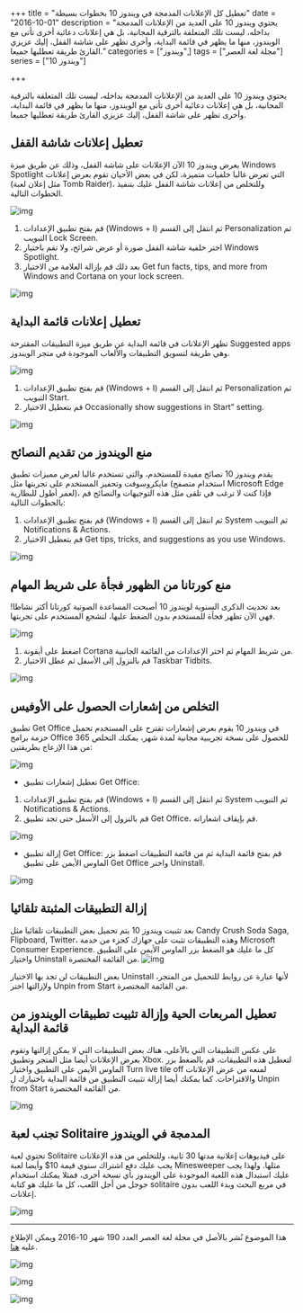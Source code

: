 +++
title = "تعطيل كل الإعلانات المدمجة في ويندوز 10 بخطوات بسيطة"
date = "2016-10-01"
description = "يحتوي ويندوز 10 على العديد من الإعلانات المدمجة بداخله، ليست تلك المتعلقة بالترقية المجانية، بل هي إعلانات دعائية أخرى تأتى مع الويندوز، منها ما يظهر في قائمة البداية، وأخرى تظهر على شاشة القفل، إليك عزيزي القارئ طريقة تعطليها جميعا."
categories = ["ويندوز",]
tags = ["مجلة لغة العصر"]
series = ["ويندوز 10"]

+++

يحتوي ويندوز 10 على العديد من الإعلانات المدمجة بداخله، ليست تلك المتعلقة بالترقية المجانية، بل هي إعلانات دعائية أخرى تأتى مع الويندوز، منها ما يظهر في قائمة البداية، وأخرى تظهر على شاشة القفل، إليك عزيزي القارئ طريقة تعطليها جميعا.

## تعطيل إعلانات شاشة القفل

يعرض ويندوز 10 الآن الإعلانات على شاشة القفل، وذلك عن طريق ميزة Windows Spotlight التي تعرض غالبا خلفيات متميزة، لكن في بعض الأحيان تقوم بعرض إعلانات (مثل إعلان لعبة Tomb Raider)، وللتخلص من إعلانات شاشة القفل عليك بتنفيذ الخطوات التالية.

![img](images/L1.jpg)

1. قم بفتح تطبيق الإعدادات (Windows + I) ثم انتقل إلى القسم Personalization ثم التبويب Lock Screen.
2. اختر خلفية شاشة القفل صورة أو عرض شرائح، ولا تقم باختيار Windows Spotlight.
3. بعد ذلك قم بإزالة العلامة من الاختيار Get fun facts, tips, and more from Windows and Cortana on your lock screen.

![img](images/L2.png)

## تعطيل إعلانات قائمة البداية

تظهر الإعلانات في قائمة البداية عن طريق ميزة التطبيقات المقترحة Suggested apps وهي طريقة لتسويق التطبيقات والألعاب الموجودة في متجر الويندوز.

![img](images/S1.png)

1. قم بفتح تطبيق الإعدادات (Windows + I) ثم انتقل إلى القسم Personalization ثم التبويب Start.
2. قم بتعطيل الاختيار Occasionally show suggestions in Start” setting.

![img](images/S2.png)

## منع الويندوز من تقديم النصائح

يقدم ويندوز 10 نصائح مفيدة للمستخدم، والتي تستخدم غالبا لعرض مميزات تطبيق مايكروسوفت وتحفيز المستخدم على تجربتها مثل (استخدام متصفح Microsoft Edge لعمر أطول للبطارية)، فإذا كنت لا ترغب في تلقى مثل هذه التوجيهات والنصائح قم بالخطوات التالية:

1. قم بفتح تطبيق الإعدادات (Windows + I) ثم انتقل إلى القسم System ثم التبويب Notifications & Actions.
2. قم بتعطيل الاختيار Get tips, tricks, and suggestions as you use Windows.

![img](images/N1.png)

## منع كورتانا من الظهور فجأة على شريط المهام

بعد تحديث الذكرى السنوية لويندوز 10 أصبحت المساعدة الصوتية كورتانا أكثر نشاطا! فهي الآن تظهر فجأة للمستخدم بدون الضغط عليها، لتشجع المستخدم على تجربتها.

![img](images/C1.png)

1. اضغط على أيقونة Cortana من شريط المهام ثم اختر الإعدادات من القائمة الجانبية.
2. قم بالنزول إلى الأسفل ثم عطل الاختيار Taskbar Tidbits.

![img](images/C2.png)

## التخلص من إشعارات الحصول على الأوفيس

تطبيق Get Office في ويندوز 10 يقوم بعرض إشعارات تقترح على المستخدم تحميل حزمة برامج Office 365 للحصول على نسخة تجريبية مجانية لمدة شهر، يمكنك التخلص من هذا الإزعاج بطريقتين:

![img](images/O1.png)

-   تعطيل إشعارات تطبيق Get Office:

1. قم بفتح تطبيق الإعدادات (Windows + I) ثم انتقل إلى القسم System ثم التبويب Notifications & Actions.
2. قم بالنزول إلى الأسفل حتى تجد تطبيق Get Office، قم بإيقاف اشعاراته.

![img](images/O2.png)

-   إزالة تطبيق Get Office:
    قم بفتح قائمة البداية ثم من قائمة التطبيقات اضغط بزر الماوس الأيمن على تطبيق Get Office واختر Uninstall.

![img](images/O3.png)

## إزالة التطبيقات المثبتة تلقائيا

بعد تثبيت ويندوز 10 يتم تحميل بعض التطبيقات تلقائيا مثل Candy Crush Soda Saga, Flipboard, Twitter، وهذه التطبيقات تثبت على جهازك كجزء من خدمة Microsoft Consumer Experience.
كل ما عليك هو الضغط بزر الماوس الأيمن على التطبيق واختيار Uninstall من القائمة المختصرة.
![img](images/A1.jpg)

بعض التطبيقات لن تجد بها الاختيار Uninstall لأنها عبارة عن روابط للتحميل من المتجر، ولإزالتها اختر Unpin from Start من القائمة المختصرة.

## تعطيل المربعات الحية وإزالة تثبيت تطبيقات الويندوز من قائمة البداية

على عكس التطبيقات التي بالأعلى، هناك بعض التطبيقات التي لا يمكن إزالتها وتقوم بعرض الإعلانات أيضا مثل المتجر وتطبيق Xbox.
لتعطيل هذه التطبيقات، قم بالضغط بزر الماوس الأيمن على التطبيق واختيار Turn live tile off لمنعه من عرض الإعلانات والاقتراحات.
كما يمكنك أيضا إزالة تثبيت التطبيق من قائمة البداية باختيارك ل Unpin from Start من القائمة المختصرة.

![img](images/U1.png)

## تجنب لعبة Solitaire المدمجة في الويندوز

تحتوي لعبة Solitaire على فيديوهات إعلانية مدتها 30 ثانية، وللتخلص من هذه الإعلانات يجب عليك دفع اشتراك سنوي قيمة 10$ وأيضا لعبة Minesweeper مثلها.
ولهذا يجب عليك استبدال هذه اللعبة الموجودة على الويندوز بأي نسخة أخرى، فمثلا يمكنك استخدام جوجل من أجل اللعب، كل ما عليك هو كتابة solitaire في مربع البحث وبدء اللعب بدون إعلانات.

![img](images/G1.png)

---

هذا الموضوع نُشر باﻷصل في مجلة لغة العصر العدد 190 شهر 10-2016 ويمكن الإطلاع عليه [هنا](https://drive.google.com/file/d/11yob8vKTxY-Nk2c1KWJ3_-eO5ZXw-OlV/view?usp=sharing).

![img](images/190-6.png)

![img](images/190-7.png)

![img](images/190-8.png)
